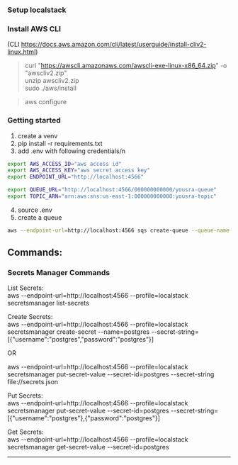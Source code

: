 ### Setup localstack

### Install AWS CLI
(CLI https://docs.aws.amazon.com/cli/latest/userguide/install-cliv2-linux.html)

>curl "https://awscli.amazonaws.com/awscli-exe-linux-x86_64.zip" -o "awscliv2.zip"  
>unzip awscliv2.zip  
>sudo ./aws/install  

>aws configure

### Getting started
 
 1. create a venv
 2. pip install -r requirements.txt
 3. add .env with following credentials/n

```bash
export AWS_ACCESS_ID="aws access id"
export AWS_ACCESS_KEY="aws secret access key"
export ENDPOINT_URL="http://localhost:4566" 

export QUEUE_URL="http://localhost:4566/000000000000/yousra-queue"
export TOPIC_ARN="arn:aws:sns:us-east-1:000000000000:yousra-topic"
```
4. source .env
5. create a queue

```bash
aws --endpoint-url=http://localhost:4566 sqs create-queue --queue-name yousra-queue
```


## Commands:

### Secrets Manager Commands

List Secrets:  
 aws --endpoint-url=http://localhost:4566 --profile=localstack secretsmanager list-secrets


Create Secrets:  
aws --endpoint-url=http://localhost:4566 --profile=localstack secretsmanager create-secret --name=postgres --secret-string=[{"username":"postgres","password":"postgres"}]

OR

aws --endpoint-url=http://localhost:4566 --profile=localstack secretsmanager put-secret-value --secret-id=postgres --secret-string file://secrets.json


Put Secrets:  
aws --endpoint-url=http://localhost:4566 --profile=localstack secretsmanager put-secret-value --secret-id=postgres --secret-string=[{"username":"postgres"},{"password":"postgres"}]

Get Secrets:  
aws --endpoint-url=http://localhost:4566 --profile=localstack secretsmanager get-secret-value --secret-id=postgres

--------------------------------------------------------------------------------
